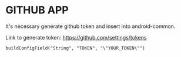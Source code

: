 # GITHUB APP

It's necessary generate github token and insert into android-common.

Link to generate token: https://github.com/settings/tokens

```
buildConfigField("String", "TOKEN", "\"YOUR_TOKEN\"")
```
